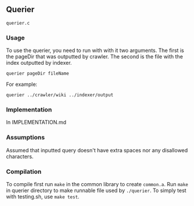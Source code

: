 ## Querier
`querier.c`

### Usage
To use the querier, you need to run with with it two arguments. The first is the pageDir that was outputted by crawler. The second is the file with the index outputted by indexer.

```
querier pageDir fileName
```

For example:
```
querier ../crawler/wiki ../indexer/output
```

### Implementation
In IMPLEMENTATION.md

### Assumptions
Assumed that inputted query doesn't have extra spaces nor any disallowed characters.

### Compilation
To compile first run `make` in the common library to create `common.a`.
Run `make` in querier directory to make runnable file used by `./querier`.
To simply test with testing.sh, use `make test`.
